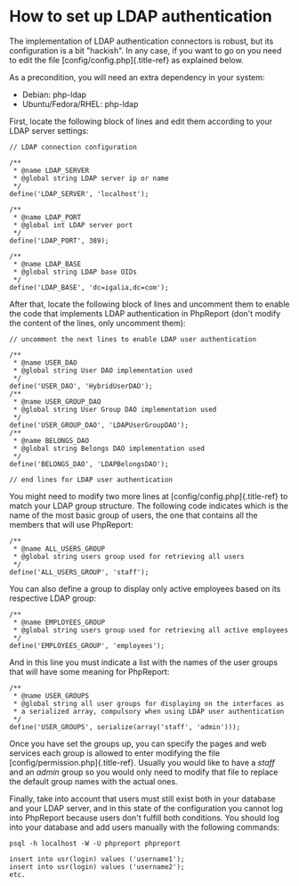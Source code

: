 # How to set up LDAP authentication

The implementation of LDAP authentication connectors is robust, but its
configuration is a bit \"hackish\". In any case, if you want to go on
you need to edit the file [config/config.php]{.title-ref} as explained
below.

As a precondition, you will need an extra dependency in your system:

- Debian: php-ldap
- Ubuntu/Fedora/RHEL: php-ldap

First, locate the following block of lines and edit them according to
your LDAP server settings:

    // LDAP connection configuration

    /**
     * @name LDAP_SERVER
     * @global string LDAP server ip or name
     */
    define('LDAP_SERVER', 'localhost');

    /**
     * @name LDAP_PORT
     * @global int LDAP server port
     */
    define('LDAP_PORT', 389);

    /**
     * @name LDAP_BASE
     * @global string LDAP base OIDs
     */
    define('LDAP_BASE', 'dc=igalia,dc=com');

After that, locate the following block of lines and uncomment them to
enable the code that implements LDAP authentication in PhpReport (don't
modify the content of the lines, only uncomment them):

    // uncomment the next lines to enable LDAP user authentication

    /**
     * @name USER_DAO
     * @global string User DAO implementation used
     */
    define('USER_DAO', 'HybridUserDAO');
    /**
     * @name USER_GROUP_DAO
     * @global string User Group DAO implementation used
     */
    define('USER_GROUP_DAO', 'LDAPUserGroupDAO');
    /**
     * @name BELONGS_DAO
     * @global string Belongs DAO implementation used
     */
    define('BELONGS_DAO', 'LDAPBelongsDAO');

    // end lines for LDAP user authentication

You might need to modify two more lines at
[config/config.php]{.title-ref} to match your LDAP group structure. The
following code indicates which is the name of the most basic group of
users, the one that contains all the members that will use PhpReport:

    /**
     * @name ALL_USERS_GROUP
     * @global string users group used for retrieving all users
     */
    define('ALL_USERS_GROUP', 'staff');

You can also define a group to display only active employees based on
its respective LDAP group:

    /**
     * @name EMPLOYEES_GROUP
     * @global string users group used for retrieving all active employees
     */
    define('EMPLOYEES_GROUP', 'employees');

And in this line you must indicate a list with the names of the user
groups that will have some meaning for PhpReport:

    /**
     * @name USER_GROUPS
     * @global string all user groups for displaying on the interfaces as
     * a serialized array, compulsory when using LDAP user authentication
     */
    define('USER_GROUPS', serialize(array('staff', 'admin')));

Once you have set the groups up, you can specify the pages and web
services each group is allowed to enter modifying the file
[config/permission.php]{.title-ref}. Usually you would like to have a
_staff_ and an _admin_ group so you would only need to modify that file
to replace the default group names with the actual ones.

Finally, take into account that users must still exist both in your
database and your LDAP server, and in this state of the configuration
you cannot log into PhpReport because users don't fulfill both
conditions. You should log into your database and add users manually
with the following commands:

    psql -h localhost -W -U phpreport phpreport

    insert into usr(login) values ('username1');
    insert into usr(login) values ('username2');
    etc.

